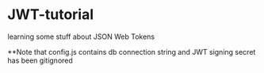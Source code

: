# JWT-tutorial
learning some stuff about JSON Web Tokens

**Note that config.js contains db connection string and JWT signing secret has been gitignored
